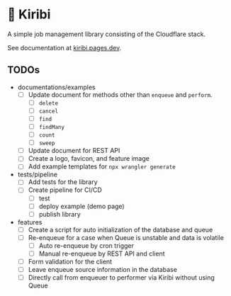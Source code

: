 # 🎇 Kiribi

A simple job management library consisting of the Cloudflare stack.

See documentation at [kiribi.pages.dev](https://kiribi.pages.dev/).

## TODOs

- documentations/examples
  - [ ] Update document for methods other than `enqueue` and `perform`.
    - [ ] `delete`
    - [ ] `cancel`
    - [ ] `find`
    - [ ] `findMany`
    - [ ] `count`
    - [ ] `sweep`
  - [ ] Update document for REST API
  - [ ] Create a logo, favicon, and feature image
  - [ ] Add example templates for `npx wrangler generate`
- tests/pipeline
  - [ ] Add tests for the library
  - [ ] Create pipeline for CI/CD
    - [ ] test
    - [ ] deploy example (demo page)
    - [ ] publish library
- features
  - [ ] Create a script for auto initialization of the database and queue
  - [ ] Re-enqueue for a case when Queue is unstable and data is volatile
    - [ ] Auto re-enqueue by cron trigger
    - [ ] Manual re-enqueue by REST API and client
  - [ ] Form validation for the client
  - [ ] Leave enqueue source information in the database
  - [ ] Directly call from enqueuer to performer via Kiribi without using Queue
